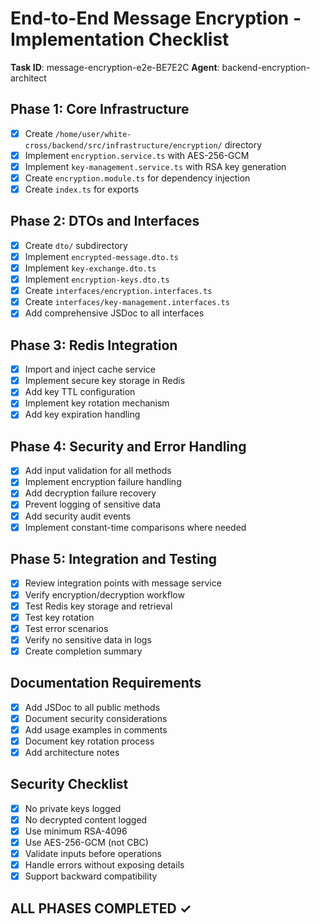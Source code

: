 # End-to-End Message Encryption - Implementation Checklist

**Task ID**: message-encryption-e2e-BE7E2C
**Agent**: backend-encryption-architect

## Phase 1: Core Infrastructure
- [x] Create `/home/user/white-cross/backend/src/infrastructure/encryption/` directory
- [x] Implement `encryption.service.ts` with AES-256-GCM
- [x] Implement `key-management.service.ts` with RSA key generation
- [x] Create `encryption.module.ts` for dependency injection
- [x] Create `index.ts` for exports

## Phase 2: DTOs and Interfaces
- [x] Create `dto/` subdirectory
- [x] Implement `encrypted-message.dto.ts`
- [x] Implement `key-exchange.dto.ts`
- [x] Implement `encryption-keys.dto.ts`
- [x] Create `interfaces/encryption.interfaces.ts`
- [x] Create `interfaces/key-management.interfaces.ts`
- [x] Add comprehensive JSDoc to all interfaces

## Phase 3: Redis Integration
- [x] Import and inject cache service
- [x] Implement secure key storage in Redis
- [x] Add key TTL configuration
- [x] Implement key rotation mechanism
- [x] Add key expiration handling

## Phase 4: Security and Error Handling
- [x] Add input validation for all methods
- [x] Implement encryption failure handling
- [x] Add decryption failure recovery
- [x] Prevent logging of sensitive data
- [x] Add security audit events
- [x] Implement constant-time comparisons where needed

## Phase 5: Integration and Testing
- [x] Review integration points with message service
- [x] Verify encryption/decryption workflow
- [x] Test Redis key storage and retrieval
- [x] Test key rotation
- [x] Test error scenarios
- [x] Verify no sensitive data in logs
- [x] Create completion summary

## Documentation Requirements
- [x] Add JSDoc to all public methods
- [x] Document security considerations
- [x] Add usage examples in comments
- [x] Document key rotation process
- [x] Add architecture notes

## Security Checklist
- [x] No private keys logged
- [x] No decrypted content logged
- [x] Use minimum RSA-4096
- [x] Use AES-256-GCM (not CBC)
- [x] Validate inputs before operations
- [x] Handle errors without exposing details
- [x] Support backward compatibility

## ALL PHASES COMPLETED ✓
